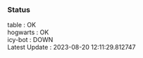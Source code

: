### Status


table : OK  
hogwarts : OK  
icy-bot : DOWN  
Latest Update : 2023-08-20 12:11:29.812747
